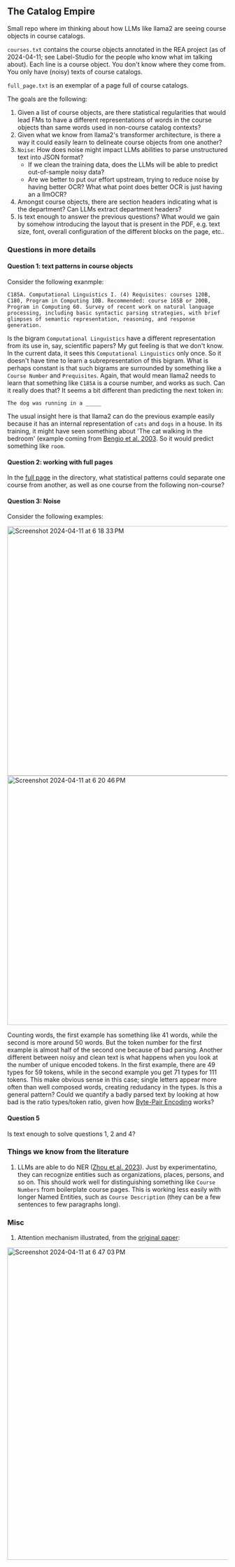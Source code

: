 ## The Catalog Empire

Small repo where im thinking about how LLMs like llama2 are seeing course objects in course catalogs.

`courses.txt` contains the course objects annotated in the REA project (as of 2024-04-11; see Label-Studio for the people who know what im talking about). Each line is a course object. You don't know where they come from. You only have (noisy) texts of course catalogs.

`full_page.txt` is an exemplar of a page full of course catalogs.

The goals are the following:

1. Given a list of course objects, are there statistical regularities that would lead FMs to have a different representations of words in the course objects than same words used in non-course catalog contexts?
1. Given what we know from llama2's transformer architecture, is there a way it could easily learn to delineate course objects from one another?
1. `Noise`: How does noise might impact LLMs abilities to parse unstructured text into JSON format?
    - If we clean the training data, does the LLMs will be able to predict out-of-sample noisy data?
    - Are we better to put our effort upstream, trying to reduce noise by having better OCR? What what point does better OCR is just having an a llmOCR?
1. Amongst course objects, there are section headers indicating what is the department? Can LLMs extract department headers?
1. Is text enough to answer the previous questions? What would we gain by somehow introducing the layout that is present in the PDF, e.g. text size, font, overall configuration of the different blocks on the page, etc..

### Questions in more details

#### Question 1: text patterns in course objects

Consider the following exanmple:
```
C185A. Computational Linguistics I. (4) Requisites: courses 120B, C180, Program in Computing 10B. Recommended: course 165B or 200B, Program in Computing 60. Survey of recent work on natural language processing, including basic syntactic parsing strategies, with brief glimpses of semantic representation, reasoning, and response generation.
```
Is the bigram `Computational Linguistics` have a different representation from its use in, say, scientific papers? My gut feeling is that we don't know. In the current data, it sees this `Computational Linguistics` only once. So it doesn't have time to learn a subrepresentation of this bigram. What is perhaps constant is that such bigrams are surrounded by something like a `Course Number` and `Prequisites`. Again, that would mean llama2 needs to learn that something like `C185A` is a course number, and works as such. Can it really does that? It seems a bit different than predicting the next token in:
```
The dog was running in a _____
```
The usual insight here is that llama2 can do the previous example easily because it has an internal representation of `cats` and `dogs` in a house. In its training, it might have seen something about 'The cat walking in the bedroom' (example coming from [Bengio et al. 2003](https://www.jmlr.org/papers/volume3/bengio03a/bengio03a.pdf). So it would predict something like `room`.

#### Question 2: working with full pages

In the [full page](https://github.com/jstonge/catempire/blob/main/single_full_page.txt) in the directory, what statistical patterns could separate one course from another, as well as one course from the following non-course?

#### Question 3: Noise

Consider the following examples:

<img width="570" alt="Screenshot 2024-04-11 at 6 18 33 PM" src="https://github.com/jstonge/catempire/assets/35715881/8fa448af-8f1d-4d8f-96d7-b431e17bfea2">

<img width="570" alt="Screenshot 2024-04-11 at 6 20 46 PM" src="https://github.com/jstonge/catempire/assets/35715881/19262f20-fd41-49c4-894a-c2cccdef20d0">

Counting words, the first example has something like 41 words, while the second is more around 50 words. But the token number for the first example is almost half of the second one because of bad parsing. Another different between noisy and clean text is what happens when you look at the number of unique encoded tokens. In the first example, there are 49 types for 59 tokens, while in the second example you get 71 types for 111 tokens. This make obvious sense in this case; single letters appear more often than well composed words, creating redudancy in the types. Is this a general pattern? Could we quantify a badly parsed text by looking at how bad is the ratio types/token ratio, given how [Byte-Pair Encoding](https://aclanthology.org/P16-1162/) works?

#### Question 5

Is text enough to solve questions 1, 2 and 4?

### Things we know from the literature

1. LLMs are able to do NER ([Zhou et al. 2023](https://universal-ner.github.io/)). Just by experimentatino, they can recognize entities such as organizations, places, persons, and so on. This should work well for distinguishing something like `Course Numbers` from boilerplate course pages. This is working less easily with longer Named Entities, such as `Course Description` (they can be a few sentences to few paragraphs long).

### Misc

1. Attention mechanism illustrated, from the [original paper](https://arxiv.org/pdf/1706.03762.pdf):

<img width="714" alt="Screenshot 2024-04-11 at 6 47 03 PM" src="https://github.com/jstonge/catempire/assets/35715881/f79790e2-eb34-4d46-b4ed-7958d56c3914">

